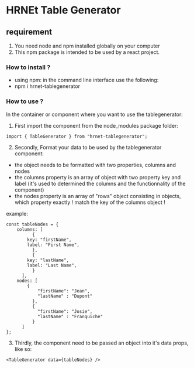 # HRNEt Table Generator

## requirement
1. You need node and npm installed globally on your computer
2. This npm package is intended to be used by a react project.

### How to install ?

- using npm: in the command line interface use the following:
- npm i hrnet-tablegenerator

### How to use ?
In the container or component where you want to use the tablegenerator:

1. First import the component from the node_modules package folder:
```
import { TableGenerator } from "hrnet-tablegenerator";
```

2. Secondly, Format your data to be used by the tablegenerator component:
- the object needs to be formatted with two properties, columns and nodes
- the columns property is an array of object with two property key and label (it's used to determined the columns and the functionnality of the component)
- the nodes property is an array of "rows" object consisting in objects, which property exactly ! match the key of the columns object !

example: 
```
const tableNodes = {
	columns: [
	      {
		key: "firstName",
		label: "First Name",
	      },
	      {
		key: "lastName",
		label: "Last Name",
	      }
      ],
	nodes: [
		{
			"firstName": "Jean",
			"lastName" : "Dupont"
		  },
		  {
			"firstName": "Josie",
			"lastName" : "Franquiche"
		  }
	  ]
};
```

3. Thirdly, the component need to be passed an object into it's data props, like so:
```
<TableGenerator data={tableNodes} />
```

